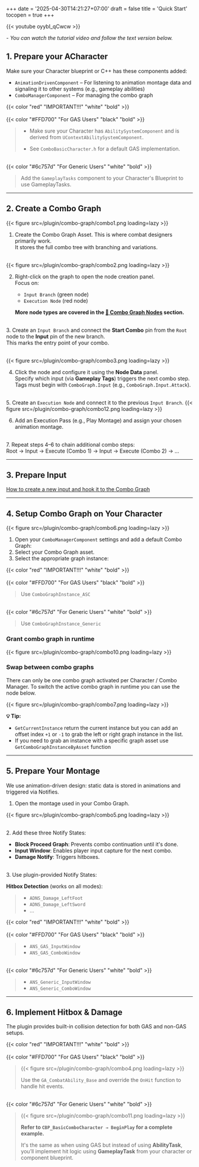 +++
date = '2025-04-30T14:21:27+07:00'
draft = false
title = 'Quick Start' 
tocopen = true
+++ 

{{< youtube oyybI_qCwcw >}}

*- You can watch the tutorial video and follow the text version below.*

## 1. Prepare your ACharacter

Make sure your Character blueprint or C++ has these components added:

- `AnimationDrivenComponent` – For listening to animation montage data and signaling it to other systems (e.g., gameplay abilities)
- `ComboManagerComponent` – For managing the combo graph

{{< color "red" "IMPORTANT!!!" "white" "bold" >}}
\
\
{{< color "#FFD700" "For GAS Users" "black" "bold" >}}

>- Make sure your Character has `AbilitySystemComponent` and is derived from `UContextAbilitySystemComponent`.  
>
>- See `ComboBasicCharacter.h` for a default GAS implementation.

\
{{< color "#6c757d" "For Generic Users" "white" "bold" >}}

>Add the `GameplayTasks` component to your Character's Blueprint to use GameplayTasks.

---

## 2. Create a Combo Graph

{{< figure src=/plugin/combo-graph/combo1.png loading=lazy >}}  

1. Create the Combo Graph Asset. This is where combat designers primarily work.  
   It stores the full combo tree with branching and variations.

\
{{< figure src=/plugin/combo-graph/combo2.png loading=lazy >}}  

2. Right-click on the graph to open the node creation panel.  
   Focus on:
   - `Input Branch` (green node)
   - `Execution Node` (red node)
   
   **More node types are covered in the [🧊 Combo Graph Nodes](../documentation) section.**

\
3. Create an `Input Branch` and connect the **Start Combo** pin from the `Root` node to the **Input** pin of the new branch.  
   This marks the entry point of your combo.

\
{{< figure src=/plugin/combo-graph/combo3.png loading=lazy >}}  

4. Click the node and configure it using the **Node Data** panel.  
   Specify which input (via **Gameplay Tags**) triggers the next combo step.  
   Tags must begin with `ComboGraph.Input` (e.g., `ComboGraph.Input.Attack`).

\
5. Create an `Execution Node` and connect it to the previous `Input Branch`.
{{< figure src=/plugin/combo-graph/combo12.png loading=lazy >}}  

6. Add an Execution Pass (e.g., Play Montage) and assign your chosen animation montage.

\
7. Repeat steps 4–6 to chain additional combo steps:  
   Root → Input → Execute (Combo 1) → Input → Execute (Combo 2) → …

---

## 3. Prepare Input

[How to create a new input and hook it to the Combo Graph](../documentation/#how-to-create-a-new-input)

---

## 4. Setup Combo Graph on Your Character

{{< figure src=/plugin/combo-graph/combo6.png loading=lazy >}}  

1. Open your `ComboManagerComponent` settings and add a default Combo Graph:
2. Select your Combo Graph asset.
3. Select the appropriate graph instance:  

{{< color "red" "IMPORTANT!!!" "white" "bold" >}}
\
\
{{< color "#FFD700" "For GAS Users" "black" "bold" >}} 

   > Use `ComboGraphInstance_ASC`  

\
{{< color "#6c757d" "For Generic Users" "white" "bold" >}} 

   > Use `ComboGraphInstance_Generic`

### Grant combo graph in runtime 
{{< figure src=/plugin/combo-graph/combo10.png loading=lazy >}}   

### Swap between combo graphs
There can only be one combo graph activated per Character / Combo Manager. To switch the active combo graph in runtime you can use the node below.

{{< figure src=/plugin/combo-graph/combo7.png loading=lazy >}}  

**💡 Tip:** 
- `GetCurrentInstance` return the current instance but you can add an offset index `+1` or `-1` to grab the left or right graph instance in the list.
- If you need to grab an instance with a specific graph asset use `GetComboGraphInstanceByAsset` function

---

## 5. Prepare Your Montage

We use animation-driven design: static data is stored in animations and triggered via Notifies.

1. Open the montage used in your Combo Graph.

{{< figure src=/plugin/combo-graph/combo5.png loading=lazy >}}  

\
2. Add these three Notify States:

   - **Block Proceed Graph**: Prevents combo continuation until it's done.
   - **Input Window**: Enables player input capture for the next combo.
   - **Damage Notify**: Triggers hitboxes.

\
3. Use plugin-provided Notify States:

   **Hitbox Detection** (works on all modes):
   >- `ADNS_Damage_LeftFoot`
   >- `ADNS_Damage_LeftSword`
   >- …

{{< color "red" "IMPORTANT!!!" "white" "bold" >}}
\
\
   {{< color "#FFD700" "For GAS Users" "black" "bold" >}}  
   >- `ANS_GAS_InputWindow`  
   >- `ANS_GAS_ComboWindow`

\
   {{< color "#6c757d" "For Generic Users" "white" "bold" >}}  
   >- `ANS_Generic_InputWindow`  
   >- `ANS_Generic_ComboWindow`

---

## 6. Implement Hitbox & Damage

The plugin provides built-in collision detection for both GAS and non-GAS setups.

{{< color "red" "IMPORTANT!!!" "white" "bold" >}}
\
\
{{< color "#FFD700" "For GAS Users" "black" "bold" >}}

>{{< figure src=/plugin/combo-graph/combo4.png loading=lazy >}}  
>
>Use the `GA_CombatAbility_Base` and override the `OnHit` function to handle hit events.

\
{{< color "#6c757d" "For Generic Users" "white" "bold" >}} 

>{{< figure src=/plugin/combo-graph/combo11.png loading=lazy >}}  
>
>__Refer to `CBP_BasicComboCharacter → BeginPlay` for a complete example.__
>
>It's the same as when using GAS but instead of using **AbilityTask**, you’ll implement hit logic using **GameplayTask** from your character or component blueprint.

